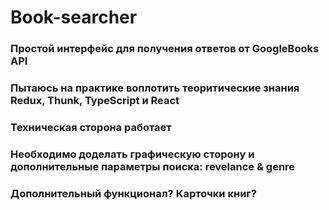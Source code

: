 # Book-searcher
### Простой интерфейс для получения ответов от GoogleBooks API
### Пытаюсь на практике воплотить теоритические знания Redux, Thunk, TypeScript и React
### Техническая cторона работает
### Необходимо доделать графическую сторону и дополнительные параметры поиска: revelance & genre
### Дополнительный функционал? Карточки книг? 
